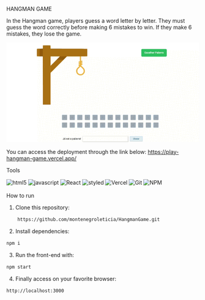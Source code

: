 HANGMAN GAME

In the Hangman game, players guess a word letter by letter. They must guess the word correctly before making 6 mistakes to win. If they make 6 mistakes, they lose the game.


<img src="./assets/HangmanGame.gif" />


You can access the deployment through the link below:
    https://play-hangman-game.vercel.app/

Tools

<div>
    <img align = "center" alt = "html5" src = "https://img.shields.io/badge/HTML5-E34F26?style=for-the-badge&logo=html5&logoColor=white" />
    <img align = "center" alt = "javascript" src = "https://img.shields.io/badge/JavaScript-323330?style=for-the-badge&logo=javascript&logoColor=F7DF1E" />
    <img align = "center" alt = "React" src = "https://img.shields.io/badge/React-20232A?style=for-the-badge&logo=react&logoColor=61DAFB "/>
    <img align = "center" alt = "styled" src = "https://img.shields.io/badge/styled--components-DB7093?style=for-the-badge&logo=styled-components&logoColor=white" />
    <img align = "center" alt = "Vercel" src = "https://img.shields.io/badge/Vercel-000000?style=for-the-badge&logo=vercel&logoColor=white" />
    <img align = "center" alt = "Git" src = "https://img.shields.io/badge/GIT-E44C30?style=for-the-badge&logo=git&logoColor=white" />
    <img align = "center" alt = "NPM" src = "https://img.shields.io/badge/NPM-%23000000.svg?style=for-the-badge&logo=npm&logoColor=white" />
</div>

<br>
How to run

1. Clone this repository:
```bash
    https://github.com/montenegroleticia/HangmanGame.git
```
2. Install dependencies:
```bash
npm i
```
3. Run the front-end with:
```bash
npm start
```
4. Finally access on your favorite browser:
```bash
http://localhost:3000
```
